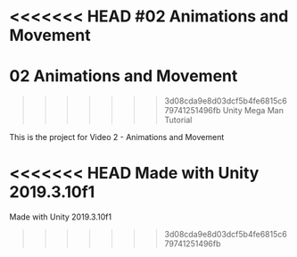 <<<<<<< HEAD
#02 Animations and Movement
=======
# 02 Animations and Movement
>>>>>>> 3d08cda9e8d03dcf5b4fe6815c679741251496fb
Unity Mega Man Tutorial

This is the project for Video 2 - Animations and Movement

<<<<<<< HEAD
Made with Unity 2019.3.10f1
=======
Made with Unity 2019.3.10f1
>>>>>>> 3d08cda9e8d03dcf5b4fe6815c679741251496fb
